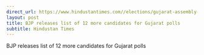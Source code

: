 ```yaml
---
direct_url: https://www.hindustantimes.com//elections/gujarat-assembly-election/gujarat-elections-bjp-releases-list-of-12-more-candidates-fields-alpesh-thakor-from-gandhinagar-south-101668446165494.html
layout: post
title: BJP releases list of 12 more candidates for Gujarat polls
subtitle: Hindustan Times
---
```


BJP releases list of 12 more candidates for Gujarat polls
